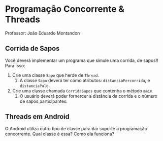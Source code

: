 # Programação Concorrente & Threads

Professor: João Eduardo Montandon

## Corrida de Sapos

Você deverá implementar um programa que simule uma corrida, de sapos!! Para isso:

1. Crie uma classe `Sapo` que herde de `Thread`.
    1. A classe `Sapo` deverá ter como atributos: `distanciaPercorrida`, e `distanciaPulo`.
2. Crie uma classe chamada `CorridaSapos` que contenha o método `main`. 
    1. O usuário deverá poder fornercer a distância da corrida e o número de sapos participantes.
    
## Threads em Android

O Android utiliza outro tipo de classe para dar suporte a programação concorrente. Qual classe é essa? Como ela funciona?